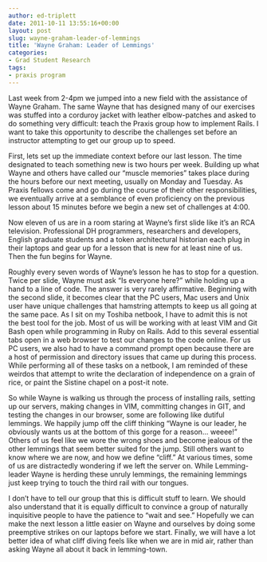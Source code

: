 ```yaml
---
author: ed-triplett
date: 2011-10-11 13:55:16+00:00
layout: post
slug: wayne-graham-leader-of-lemmings
title: 'Wayne Graham: Leader of Lemmings'
categories:
- Grad Student Research
tags:
- praxis program
---
```


Last week from 2-4pm we jumped into a new field with the assistance of Wayne Graham. The same Wayne that has designed many of our exercises was stuffed into a corduroy jacket with leather elbow-patches and asked to do something very difficult: teach the Praxis group how to implement Rails. I want to take this opportunity to describe the challenges set before an instructor attempting to get our group up to speed.




First, lets set up the immediate context before our last lesson. The time designated to teach something new is two hours per week. Building up what Wayne and others have called our “muscle memories” takes place during the hours before our next meeting, usually on Monday and Tuesday. As Praxis fellows come and go during the course of their other responsibilities, we eventually arrive at a semblance of even proficiency on the previous lesson about 15 minutes before we begin a new set of challenges at 4:00.




Now eleven of us are in a room staring at Wayne’s first slide like it’s an RCA television. Professional DH programmers, researchers and developers, English graduate students and a token architectural historian each plug in their laptops and gear up for a lesson that is new for at least nine of us. Then the fun begins for Wayne.




Roughly every seven words of Wayne’s lesson he has to stop for a question. Twice per slide, Wayne must ask “Is everyone here?” while holding up a hand to a line of code. The answer is very rarely affirmative.
Beginning with the second slide, it becomes clear that the PC users, Mac users and Unix user have unique challenges that hamstring attempts to keep us all going at the same pace. As I sit on my Toshiba netbook, I have to admit this is not the best tool for the job. Most of us will be working with at least VIM and Git Bash open while programming in Ruby on Rails. Add to this several essential tabs open in a web browser to test our changes to the code online. For us PC users, we also had to have a command prompt open because there are a host of permission and directory issues that came up during this process. While performing all of these tasks on a netbook, I am reminded of these weirdos that attempt to write the declaration of independence on a grain of rice, or paint the Sistine chapel on a post-it note.




So while Wayne is walking us through the process of installing rails, setting up our servers, making changes in VIM, committing changes in GIT, and testing the changes in our browser, some are following like dutiful lemmings. We happily jump off the cliff thinking “Wayne is our leader, he obviously wants us at the bottom of this gorge for a reason... weeee!” Others of us feel like we wore the wrong shoes and become jealous of the other lemmings that seem better suited for the jump. Still others want to know where we are now, and how we define “cliff.” At various times, some of us are distractedly wondering if we left the server on. While Lemming-leader Wayne is herding these unruly lemmings, the remaining lemmings just keep trying to touch the third rail with our tongues.




I don’t have to tell our group that this is difficult stuff to learn. We should also understand that it is equally difficult to convince a group of naturally inquisitive people to have the patience to “wait and see.” Hopefully we can make the next lesson a little easier on Wayne and ourselves by doing some preemptive strikes on our laptops before we start. Finally, we will have a lot better idea of what cliff diving feels like when we are in mid air, rather than asking Wayne all about it back in lemming-town.
